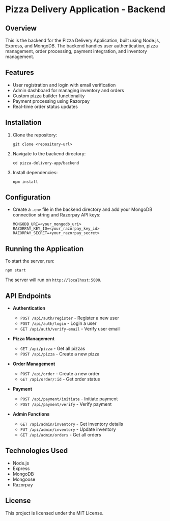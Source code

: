 # Pizza Delivery Application - Backend

## Overview
This is the backend for the Pizza Delivery Application, built using Node.js, Express, and MongoDB. The backend handles user authentication, pizza management, order processing, payment integration, and inventory management.

## Features
- User registration and login with email verification
- Admin dashboard for managing inventory and orders
- Custom pizza builder functionality
- Payment processing using Razorpay
- Real-time order status updates

## Installation
1. Clone the repository:
   ```
   git clone <repository-url>
   ```
2. Navigate to the backend directory:
   ```
   cd pizza-delivery-app/backend
   ```
3. Install dependencies:
   ```
   npm install
   ```

## Configuration
- Create a `.env` file in the backend directory and add your MongoDB connection string and Razorpay API keys:
   ```
   MONGODB_URI=<your_mongodb_uri>
   RAZORPAY_KEY_ID=<your_razorpay_key_id>
   RAZORPAY_SECRET=<your_razorpay_secret>
   ```

## Running the Application
To start the server, run:
```
npm start
```
The server will run on `http://localhost:5000`.

## API Endpoints
- **Authentication**
  - `POST /api/auth/register` - Register a new user
  - `POST /api/auth/login` - Login a user
  - `GET /api/auth/verify-email` - Verify user email

- **Pizza Management**
  - `GET /api/pizza` - Get all pizzas
  - `POST /api/pizza` - Create a new pizza

- **Order Management**
  - `POST /api/order` - Create a new order
  - `GET /api/order/:id` - Get order status

- **Payment**
  - `POST /api/payment/initiate` - Initiate payment
  - `POST /api/payment/verify` - Verify payment

- **Admin Functions**
  - `GET /api/admin/inventory` - Get inventory details
  - `PUT /api/admin/inventory` - Update inventory
  - `GET /api/admin/orders` - Get all orders

## Technologies Used
- Node.js
- Express
- MongoDB
- Mongoose
- Razorpay

## License
This project is licensed under the MIT License.